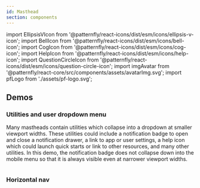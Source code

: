 ```yaml
---
id: Masthead
section: components
---
```


import EllipsisVIcon from '@patternfly/react-icons/dist/esm/icons/ellipsis-v-icon';
import BellIcon from '@patternfly/react-icons/dist/esm/icons/bell-icon';
import CogIcon from '@patternfly/react-icons/dist/esm/icons/cog-icon';
import HelpIcon from '@patternfly/react-icons/dist/esm/icons/help-icon';
import QuestionCircleIcon from '@patternfly/react-icons/dist/esm/icons/question-circle-icon';
import imgAvatar from '@patternfly/react-core/src/components/assets/avatarImg.svg';
import pfLogo from './assets/pf-logo.svg';

## Demos

### Utilities and user dropdown menu

Many mastheads contain utilities which collapse into a dropdown at smaller viewport widths. These utilities could include a notification badge to open and close a notification drawer, a link to app or user settings, a help icon which could launch quick starts or link to other resources, and many other utilities. In this demo, the notification badge does not collapse down into the mobile menu so that it is always visible even at narrower viewport widths.

```ts file='./examples/Masthead/MastheadWithUtilitiesAndUserDropdownMenu.tsx' isFullscreen

```
### Horizontal nav
```ts file='./examples/Masthead/MastheadWithHorizontalNav.tsx' isFullscreen

```